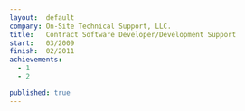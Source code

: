 ```yaml
---
layout:  default
company: On-Site Technical Support, LLC.
title:   Contract Software Developer/Development Support
start:   03/2009
finish:  02/2011
achievements:
  - 1
  - 2

published: true
---
```

